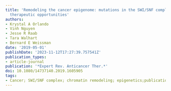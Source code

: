 ```yaml
---
title: 'Remodeling the cancer epigenome: mutations in the SWI/SNF complex offer new
  therapeutic opportunities'
authors:
- Krystal A Orlando
- Vinh Nguyen
- Jesse R Raab
- Tara Walhart
- Bernard E Weissman
date: '2019-05-01'
publishDate: '2023-11-12T17:27:39.757541Z'
publication_types:
- article-journal
publication: '*Expert Rev. Anticancer Ther.*'
doi: 10.1080/14737140.2019.1605905
tags:
- Cancer; SWI/SNF complex; chromatin remodeling; epigenetics;publications.bib
---
```

